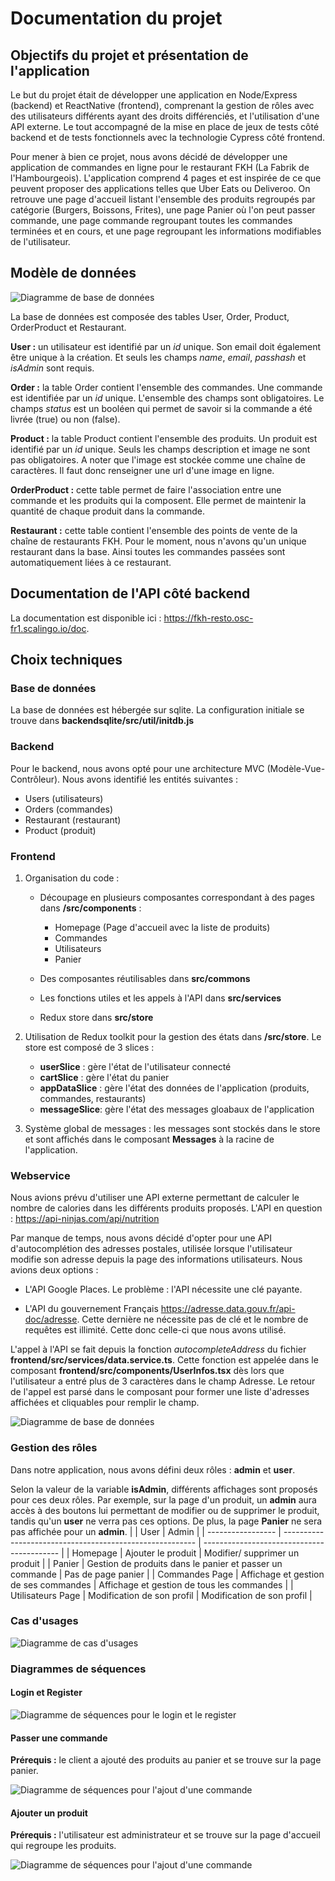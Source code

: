 # Documentation du projet

## Objectifs du projet et présentation de l'application

Le but du projet était de développer une application en Node/Express (backend) et ReactNative (frontend), comprenant la gestion de rôles avec des utilisateurs différents ayant des droits différenciés, et l'utilisation d'une API externe. Le tout accompagné de la mise en place de jeux de tests côté backend et de tests fonctionnels avec la technologie Cypress côté frontend.

Pour mener à bien ce projet, nous avons décidé de développer une application de commandes en ligne pour le restaurant FKH (La Fabrik de l'Hambourgeois). L'application comprend 4 pages et est inspirée de ce que peuvent proposer des applications telles que Uber Eats ou Deliveroo. On retrouve une page d'accueil listant l'ensemble des produits regroupés par catégorie (Burgers, Boissons, Frites), une page Panier où l'on peut passer commande, une page commande regroupant toutes les commandes terminées et en cours, et une page regroupant les informations modifiables de l'utilisateur.

## Modèle de données

![Diagramme de base de données](Pictures/DB.png)

La base de données est composée des tables User, Order, Product, OrderProduct et Restaurant.

**User :** un utilisateur est identifié par un *id* unique. Son email doit également être unique à la création. Et seuls les champs *name*, *email*, *passhash* et *isAdmin* sont requis.

**Order :** la table Order contient l'ensemble des commandes. Une commande est identifiée par un *id* unique. L'ensemble des champs sont obligatoires. Le champs *status* est un booléen qui permet de savoir si la commande a été livrée (true) ou non (false).

**Product :** la table Product contient l'ensemble des produits. Un produit est identifié par un *id* unique. Seuls les champs description et image ne sont pas obligatoires. A noter que l'image est stockée comme une chaîne de caractères. Il faut donc renseigner une url d'une image en ligne.

**OrderProduct :** cette table permet de faire l'association entre une commande et les produits qui la composent. Elle permet de maintenir la quantité de chaque produit dans la commande.

**Restaurant :** cette table contient l'ensemble des points de vente de la chaîne de restaurants FKH. Pour le moment, nous n'avons qu'un unique restaurant dans la base. Ainsi toutes les commandes passées sont automatiquement liées à ce restaurant.

## Documentation de l'API côté backend

La documentation est disponible ici : https://fkh-resto.osc-fr1.scalingo.io/doc.

## Choix techniques

### Base de données

La base de données est hébergée sur sqlite. La configuration initiale se trouve dans **backendsqlite/src/util/initdb.js**

### Backend

Pour le backend, nous avons opté pour une architecture MVC (Modèle-Vue-Contrôleur). Nous avons identifié les entités suivantes :

- Users (utilisateurs)
- Orders (commandes)
- Restaurant (restaurant)
- Product (produit)

### Frontend

1. Organisation du code :

   - Découpage en plusieurs composantes correspondant à des pages dans **/src/components** :

     - Homepage (Page d'accueil avec la liste de produits)
     - Commandes
     - Utilisateurs
     - Panier

   - Des composantes réutilisables dans **src/commons**
   - Les fonctions utiles et les appels à l'API dans **src/services**
   - Redux store dans **src/store**

2. Utilisation de Redux toolkit pour la gestion des états dans **/src/store**. Le store est composé de 3 slices :

   - **userSlice** : gère l'état de l'utilisateur connecté
   - **cartSlice** : gère l'état du panier
   - **appDataSlice** : gère l'état des données de l'application (produits, commandes, restaurants)
   - **messageSlice**: gère l'état des messages gloabaux de l'application

3. Système global de messages : les messages sont stockés dans le store et sont affichés dans le composant **Messages** à la racine de l'application.

### Webservice

Nous avions prévu d'utiliser une API externe permettant de calculer le nombre de calories dans les différents produits proposés. L'API en question : https://api-ninjas.com/api/nutrition

Par manque de temps, nous avons décidé d'opter pour une API d'autocomplétion des adresses postales, utilisée lorsque l'utilisateur modifie son adresse depuis la page des informations utilisateurs. Nous avions deux options :

- L'API Google Places. Le problème : l'API nécessite une clé payante.

- L'API du gouvernement Français https://adresse.data.gouv.fr/api-doc/adresse. Cette dernière ne nécessite pas de clé et le nombre de requêtes est illimité. Cette donc celle-ci que nous avons utilisé.

L'appel à l'API se fait depuis la fonction *autocompleteAddress* du fichier **frontend/src/services/data.service.ts**. Cette fonction est appelée dans le composant **frontend/src/components/UserInfos.tsx** dès lors que l'utilisateur a entré plus de 3 caractères dans le champ Adresse. Le retour de l'appel est parsé dans le composant pour former une liste d'adresses affichées et cliquables pour remplir le champ.

![Diagramme de base de données](Pictures/Autocomplete.png)

### Gestion des rôles

Dans notre application, nous avons défini deux rôles : **admin** et **user**.

Selon la valeur de la variable **isAdmin**, différents affichages sont proposés pour ces deux rôles. Par exemple, sur la page d'un produit, un **admin** aura accès à des boutons lui permettant de modifier ou de supprimer le produit, tandis qu'un **user** ne verra pas ces options. De plus, la page **Panier** ne sera pas affichée pour un **admin**.
| | User | Admin |
| ----------------- | -------------------------------------------------------- | ------------------------------------------ |
| Homepage | Ajouter le produit | Modifier/ supprimer un produit |
| Panier | Gestion de produits dans le panier et passer un commande | Pas de page panier |
| Commandes Page | Affichage et gestion de ses commandes | Affichage et gestion de tous les commandes |
| Utilisateurs Page | Modification de son profil | Modification de son profil |

### Cas d'usages

![Diagramme de cas d'usages](Pictures/casusages.drawio.png)

### Diagrammes de séquences 

#### Login et Register

![Diagramme de séquences pour le login et le register](Pictures/secloginregister.drawio.png)

#### Passer une commande

**Prérequis :** le client a ajouté des produits au panier et se trouve sur la page panier.

![Diagramme de séquences pour l'ajout d'une commande](Pictures/Sequence_Order.drawio.png)

#### Ajouter un produit

**Prérequis :** l'utilisateur est administrateur et se trouve sur la page d'accueil qui regroupe les produits.

![Diagramme de séquences pour l'ajout d'une commande](Pictures/New_Product.drawio.png)
